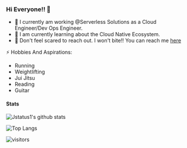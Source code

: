 ### Hi Everyone!! 👋

- 🔭 I currently am working @Serverless Solutions as a Cloud Engineer/Dev Ops Engineer.
- 🤔 I am currently learning about the Cloud Native Ecosystem.
- 💬 Don't feel scared to reach out. I won't bite!! You can reach me [here](https://github.com/jstatus1/jstatus1/issues)

⚡ Hobbies And Aspirations:
-   Running
-   Weightlifting
-   Jui Jitsu
-   Reading
-   Guitar
 
#### Stats

![Jstatus1's github stats](https://github-readme-stats.vercel.app/api?username=jstatus1&show_icons=true&theme=radical)

![Top Langs](https://github-readme-stats.vercel.app/api/top-langs/?username=jstatus1&layout=compact&theme=radical)


![visitors](https://visitor-badge.laobi.icu/badge?page_id=jstatus1.jstatus1)




